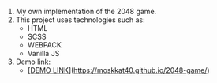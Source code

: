 
1. My own implementation of the 2048 game.
2. This project uses technologies such as:
   - HTML
   - SCSS
   - WEBPACK
   - Vanilla JS
3. Demo link:
    - [[DEMO LINK](https://moskkat40.github.io/2048-game/)](https://moskkat40.github.io/2048-game/)
